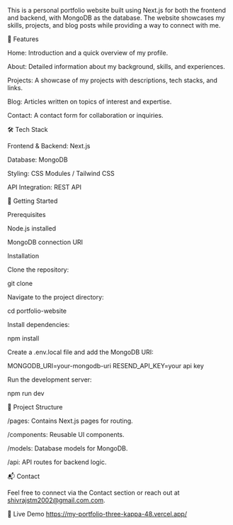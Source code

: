 This is a personal portfolio website built using Next.js for both the frontend and backend, with MongoDB as the database. The website showcases my skills, projects, and blog posts while providing a way to connect with me.

🌟 Features

Home: Introduction and a quick overview of my profile.

About: Detailed information about my background, skills, and experiences.

Projects: A showcase of my projects with descriptions, tech stacks, and links.

Blog: Articles written on topics of interest and expertise.

Contact: A contact form for collaboration or inquiries.

🛠️ Tech Stack

Frontend & Backend: Next.js

Database: MongoDB

Styling: CSS Modules / Tailwind CSS 

API Integration: REST API 

🚀 Getting Started

Prerequisites

Node.js installed

MongoDB connection URI

Installation

Clone the repository:

git clone <repository-url>

Navigate to the project directory:

cd portfolio-website

Install dependencies:

npm install

Create a .env.local file and add the MongoDB URI:

MONGODB_URI=your-mongodb-uri
RESEND_API_KEY=your api key

Run the development server:

npm run dev

📁 Project Structure

/pages: Contains Next.js pages for routing.

/components: Reusable UI components.

/models: Database models for MongoDB.

/api: API routes for backend logic.

📬 Contact

Feel free to connect via the Contact section or reach out at shivrajstm2002@gmail.com.com.

🔗 Live Demo
https://my-portfolio-three-kappa-48.vercel.app/
